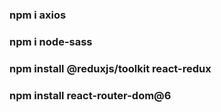 
### npm i axios
### npm i node-sass
### npm install @reduxjs/toolkit react-redux
### npm install react-router-dom@6